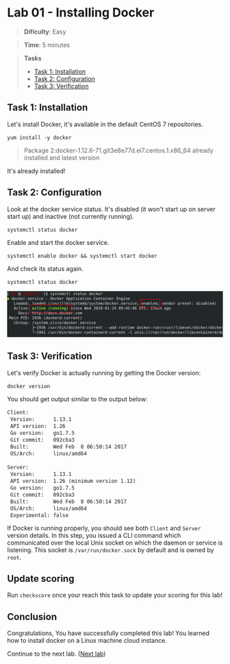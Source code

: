 # Lab 01 - Installing Docker

> **Dificulty**: Easy

> **Time**: 5 minutes

> **Tasks**
> - [Task 1: Installation](#task-1-installation)
> - [Task 2: Configuration](#task-2-configuration)
> - [Task 3: Verification](#task-3-verification)

## Task 1: Installation

Let's install Docker, it's available in the default CentOS 7 repositories.

```
yum install -y docker
```

>Package 2:docker-1.12.6-71.git3e8e77d.el7.centos.1.x86_64 already installed and latest version

It's already installed!

## Task 2: Configuration

Look at the docker service status. It's disabled (it won't start up on server start up) and inactive (not currently running).

```
systemctl status docker
```

Enable and start the docker service.

```
systemctl enable docker && systemctl start docker
```

And check its status again.

```
systemctl status docker
```

![](../Images/DockerInstall.png?raw=true)

## Task 3: Verification

Let's verify Docker is actually running by getting the Docker version:

```
docker version
```

You should get output similar to the output below:

```
Client:
 Version:      1.13.1
 API version:  1.26
 Go version:   go1.7.5
 Git commit:   092cba3
 Built:        Wed Feb  8 06:50:14 2017
 OS/Arch:      linux/amd64

Server:
 Version:      1.13.1
 API version:  1.26 (minimum version 1.12)
 Go version:   go1.7.5
 Git commit:   092cba3
 Built:        Wed Feb  8 06:50:14 2017
 OS/Arch:      linux/amd64
 Experimental: false
```

If Docker is running properly, you should see both `Client` and `Server` version details. In this step, you issued a CLI command which communicated over the local Unix socket on which the daemon or service is listening. This socket is `/var/run/docker.sock` by default and is owned by `root`.


## Update scoring
Run `checkscore` once your reach this task to update your scoring for this lab!


## Conclusion

Congratulations, You have successfully completed this lab! You learned how to install docker on a Linux machine cloud instance.

Continue to the next lab. ([Next lab](../Lab%202%20-%20Running%20existing%20containers))
